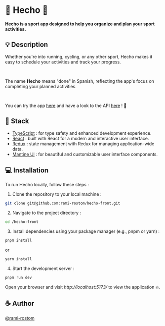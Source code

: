 # :runner: Hecho :bicyclist:

**Hecho is a sport app designed to help you organize and plan your sport activities.**

## :bulb: Description

Whether you're into running, cycling, or any other sport, Hecho makes it easy to schedule your activities and track your progress.

<br />

The name **Hecho** means "done" in Spanish, reflecting the app's focus on completing your planned activities.

<br />

You can try the app [here](https://hecho-app.onrender.com/) and have a look to the API [here](https://github.com/rami-rostom/hecho-api) ! :rocket:

## :robot: Stack

- [TypeScript](https://www.typescriptlang.org/) : for type safety and enhanced development experience.
- [React](https://fr.legacy.reactjs.org/) : built with React for a modern and interactive user interface.
- [Redux](https://redux.js.org//) : state management with Redux for managing application-wide data.
- [Mantine UI](https://mantine.dev/) : for beautiful and customizable user interface components.

## :computer: Installation

To run Hecho locally, follow these steps :

1. Clone the repository to your local machine :

```bash
git clone git@github.com:rami-rostom/hecho-front.git
```

2. Navigate to the project directory :

```bash
cd /hecho-front
```

3. Install dependencies using your package manager (e.g., pnpm or yarn) :

```bash
pnpm install
```

or

```bash
yarn install
```

4. Start the development server :

```bash
pnpm run dev
```

Open your browser and visit _http://localhost:5173/_ to view the application :fire:.

## :coffee: Author

[@rami-rostom](https://github.com/rami-rostom)
